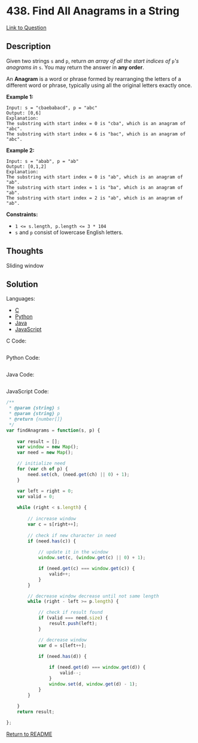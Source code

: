 # 438. Find All Anagrams in a String

[Link to Question](https://leetcode.com/problems/find-all-anagrams-in-a-string/description/)



## Description

Given two strings `s` and `p`, return *an array of all the start indices of* `p`*'s anagrams in* `s`. You may return the answer in **any order**.

An **Anagram** is a word or phrase formed by rearranging the letters of a different word or phrase, typically using all the original letters exactly once.

 

**Example 1:**

```
Input: s = "cbaebabacd", p = "abc"
Output: [0,6]
Explanation:
The substring with start index = 0 is "cba", which is an anagram of "abc".
The substring with start index = 6 is "bac", which is an anagram of "abc".
```

**Example 2:**

```
Input: s = "abab", p = "ab"
Output: [0,1,2]
Explanation:
The substring with start index = 0 is "ab", which is an anagram of "ab".
The substring with start index = 1 is "ba", which is an anagram of "ab".
The substring with start index = 2 is "ab", which is an anagram of "ab".
```

 

**Constraints:**

- `1 <= s.length, p.length <= 3 * 104`
- `s` and `p` consist of lowercase English letters.



## Thoughts

Sliding window



## Solution

Languages:

- [C](#C)
- [Python](#python)
- [Java](#java)
- [JavaScript](#JavaScript)

<div id="C"></div>C Code:

```C

```

<div id="python"></div>Python Code:

```python

```

<div id="java"></div>Java Code:

```java

```

<div id="javascript"></div>JavaScript Code:

```javascript
/**
 * @param {string} s
 * @param {string} p
 * @return {number[]}
 */
var findAnagrams = function(s, p) {
    
    var result = [];
    var window = new Map();
    var need = new Map();

    // initialize need
    for (var ch of p) {
        need.set(ch, (need.get(ch) || 0) + 1);
    }

    var left = right = 0;
    var valid = 0;
    
    while (right < s.length) {
        
        // increase window
        var c = s[right++];
        
        // check if new character in need
        if (need.has(c)) {
            
            // update it in the window
            window.set(c, (window.get(c) || 0) + 1);

            if (need.get(c) === window.get(c)) {
                valid++;
            }
        }

        // decrease window decrease until not same length
        while (right - left >= p.length) {

            // check if result found
            if (valid === need.size) {
                result.push(left);
            }

            // decrease window
            var d = s[left++];

            if (need.has(d)) {
                
                if (need.get(d) === window.get(d)) {
                    valid--;
                }
                window.set(d, window.get(d) - 1);
            }
        }
        
    }
    return result;

};
```

[Return to README](./../README.md)